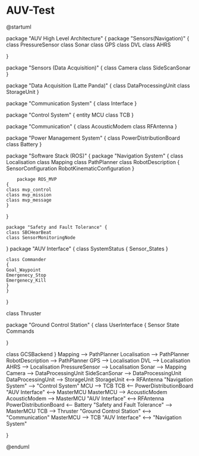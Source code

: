 # AUV-Test

@startuml

package "AUV High Level Architecture" {
  package "Sensors(Navigation)" {
    class PressureSensor
    class Sonar
    class GPS
    class DVL
    class AHRS

  }
  
  package "Sensors (Data Acquisition)"
  {
      class Camera
    class SideScanSonar
  }

  package "Data Acquisition (Latte Panda)" {
    class DataProcessingUnit
    class StorageUnit
  }


  package "Communication System"
  {
  class Interface
  }

  package "Control System" {
    entity MCU
    class TCB
  }

  package "Communication" {
    class AcousticModem
    class RFAntenna
  }

  package "Power Management System" {
    class PowerDistributionBoard
    class Battery
  }

  package "Software Stack (ROS)" {
    package "Navigation System" {
    class Localisation
    class Mapping
    class PathPlanner
    class RobotDescription
    {
    SensorConfiguration
    RobotKinematicConfiguration
    }
    
        package ROS_MVP
    {
    class mvp_control
    class mvp_mission
    class mvp_message
    }
  }
  
    package "Safety and Fault Tolerance" {
    class SBCHearBeat
    class SensorMonitoringNode
  }
    package "AUV Interface"
    {
    class SystemStatus
    {
    Sensor_States
    }
    
    class Commander
    {
    Goal_Waypoint
    Emergenecy_Stop
    Emergenecy_Kill
    }
    }
    
  }

  class Thruster

  package "Ground Control Station"
  {
  class UserInterface
  {
  Sensor State
  Commands
  
  }
  
  class GCSBackend
  }
     Mapping --> PathPlanner
   Localisation --> PathPlanner
   RobotDescription --> PathPlanner
  GPS --> Localisation
  DVL --> Localisation
  AHRS --> Localisation
  PressureSensor --> Localisation
  Sonar --> Mapping
  Camera --> DataProcessingUnit
  SideScanSonar --> DataProcessingUnit
  DataProcessingUnit --> StorageUnit
  StorageUnit <--> RFAntenna
  "Navigation System" --> "Control System"
  MCU --> TCB
  TCB <-- PowerDistributionBoard
  "AUV Interface" <--> MasterMCU
  MasterMCU --> AcousticModem
   AcousticModem --> MasterMCU 
  "AUV Interface" <--> RFAntenna
  PowerDistributionBoard <-- Battery
   "Safety and Fault Tolerance" --> MasterMCU
  TCB --> Thruster
  "Ground Control Station" <--> "Communication"
   MasterMCU --> TCB
   "AUV Interface" <--> "Navigation System"

   
}

@enduml
